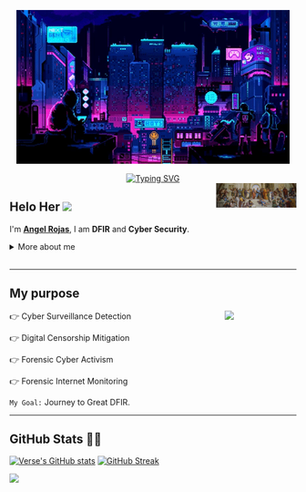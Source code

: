
<p align="center">
  <img src="https://github.com/yezz123/yezz123/blob/master/img/img02.gif">

<div align="center">
<a href="https://git.io/typing-svg"><img src="https://readme-typing-svg.demolab.com?font=Fira+Code&weight=500&size=22&pause=1000&color=18F76B&width=435&lines=Im+The_White_Hat+a++DFIR" alt="Typing SVG" /></a>
</div>
<!--
<h3 align="center">On a Journey to become a great Blackhat Hacker...<p align="right"></h3> -->


<img width="28%" align='right' src="https://github.com/yezz123/yezz123/blob/master/img/school-of-athens.jpg">


<h2 align="left">
  Helo Her
  <img src="https://media.giphy.com/media/hvRJCLFzcasrR4ia7z/giphy.gif" width="25px"/>
</h2>

I'm **[Angel Rojas](https://www.linkedin.com/in/angel-gabriel-gil-rojas-8b7933343/)**, I am **DFIR** and **Cyber Security**. <br>


<details>
  <summary>More about me</summary>

- **Name**: Angel Rojas
- **From**: Dominican Republic
- **DFIR** | **Threat Hunter** | **Developer** | **Web Developer**
- i have experience in cracking,web development,hacking,bug Hunting,forensics,Social engineering,spy agent.
-**I am a DFIR**

</details>
<br>

---

<h2 id="present_status"> My purpose </h3>

<img width="25%" align='right' src="https://github.com/user-attachments/assets/9c826dd0-fd72-49ba-af60-e79f64344f59">

👉 Cyber Surveillance Detection

👉 Digital Censorship Mitigation

👉 Forensic Cyber Activism

👉 Forensic Internet Monitoring

`My Goal:`  Journey to Great DFIR.

---



<h2 id="github_stats" align=''>GitHub Stats 👨‍💻</h2>
 
  [![Verse's GitHub stats](https://github-readme-stats.vercel.app/api?username=Whomrx666&theme=vision-friendly-dark)](https://github.com/Whomrx666/github-readme-stats)
  [![GitHub Streak](https://streak-stats.demolab.com?user=Whomrx666&theme=dark&card_width=450)](https://git.io/streak-stats) 
 <p align="left"><a href="https://github.com/coffinsp/github-readme-stats"><img src="https://github-readme-stats.vercel.app/api/top-langs/?username=Whomrx666&layout=compact&theme=vision-friendly-dark" width="450"" /></a></p>

<br><br>
